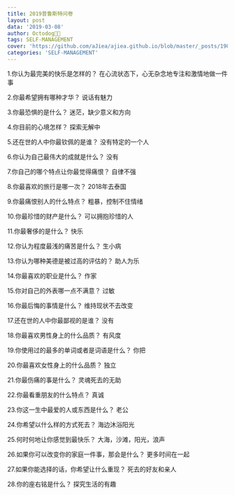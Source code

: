 ```yaml
---
title: 2019普鲁斯特问卷
layout: post
data: '2019-03-08'
author: Octodog🐙🐶
tags: SELF-MANAGEMENT
cover: 'https://github.com/aJiea/ajiea.github.io/blob/master/_posts/190308/cover.jpg'
categories: 'SELF-MANAGEMENT'
---
```



1.你认为最完美的快乐是怎样的？
在心流状态下，心无杂念地专注和激情地做一件事

2.你最希望拥有哪种才华？
说话有魅力

3.你最恐惧的是什么？
迷茫，缺少意义和方向

4.你目前的心境怎样？
探索无解中

5.还在世的人中你最钦佩的是谁？
没有特定的一个人

6.你认为自己最伟大的成就是什么？
没有

7.你自己的哪个特点让你最觉得痛恨？
自律不强

8.你最喜欢的旅行是哪一次？
2018年去泰国

9.你最痛恨别人的什么特点？
粗暴，控制不住情绪

10.你最珍惜的财产是什么？
可以拥抱珍惜的人

11.你最奢侈的是什么？
快乐

12.你认为程度最浅的痛苦是什么？
生小病

13.你认为哪种美德是被过高的评估的？
助人为乐

14.你最喜欢的职业是什么？
作家

15.你对自己的外表哪一点不满意？
过敏

16.你最后悔的事情是什么？
维持现状不去改变

17.还在世的人中你最鄙视的是谁？
没有

18.你最喜欢男性身上的什么品质？
有风度

19.你使用过的最多的单词或者是词语是什么？
你把

20.你最喜欢女性身上的什么品质？
独立

21.你最伤痛的事是什么？
灵魂死去的无助

22.你最看重朋友的什么特点？
真诚

23.你这一生中最爱的人或东西是什么？
老公

24.你希望以什么样的方式死去？
海边沐浴阳光

25.何时何地让你感觉到最快乐？
大海，沙滩，阳光，浪声

26.如果你可以改变你的家庭一件事，那会是什么？
更多时间在一起

27.如果你能选择的话，你希望让什么重现？
死去的好友和亲人

28.你的座右铭是什么？
探究生活的有趣
